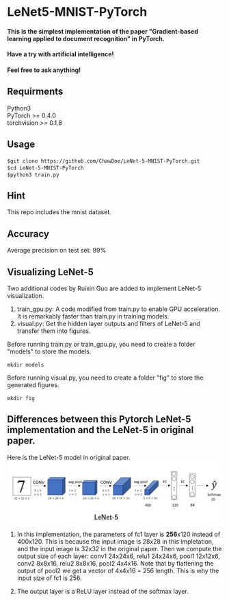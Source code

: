 # LeNet5-MNIST-PyTorch

#### This is the simplest implementation of the paper "Gradient-based learning applied to document recognition" in PyTorch.
#### Have a try with artificial intelligence!
#### Feel free to ask anything!
## Requirments
Python3  
PyTorch >= 0.4.0  
torchvision >= 0.1.8
## Usage
```
$git clone https://github.com/ChawDoe/LeNet-5-MNIST-PyTorch.git  
$cd LeNet-5-MNIST-PyTorch  
$python3 train.py  
```
## Hint
This repo includes the mnist dataset.
## Accuracy
Average precision on test set: 99%

## Visualizing LeNet-5

Two additional codes by Ruixin Guo are added to implement LeNet-5 visualization.
1. train_gpu.py: A code modified from train.py to enable GPU acceleration. It is remarkably faster than train.py in training models.
2. visual.py: Get the hidden layer outputs and filters of LeNet-5 and transfer them into figures.

Before running train.py or train_gpu.py, you need to create a folder "models" to store the models.
```
mkdir models
```
Before running visual.py, you need to create a folder "fig" to store the generated figures.
```
mkdir fig
```

## Differences between this Pytorch LeNet-5 implementation and the LeNet-5 in original paper.
Here is the LeNet-5 model in original paper.
![](./LeNet-5.png)

1. In this implementation, the parameters of fc1 layer is **256**x120 instead of 400x120. This is because the input image is 28x28 in this impletation, and the input image is 32x32 in the original paper. Then we compute the output size of each layer:
conv1    24x24x6, 
relu1    24x24x6, 
pool1    12x12x6, 
conv2    8x8x16, 
relu2    8x8x16, 
pool2    4x4x16. 
Note that by flattening the output of pool2 we get a vector of 4x4x16 = 256 length. This is why the input size of fc1 is 256.

2. The output layer is a ReLU layer instead of the softmax layer.
